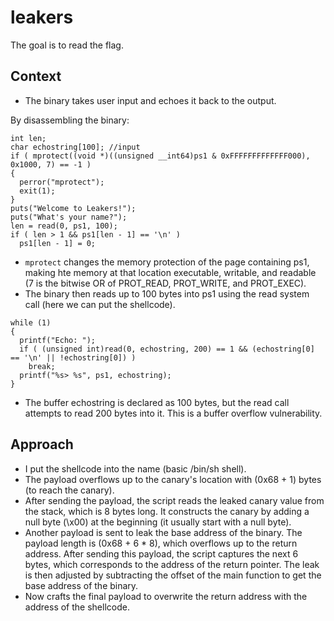 # leakers
The goal is to read the flag.

## Context
- The binary takes user input and echoes it back to the output.

By disassembling the binary:
```{c}
int len; 
char echostring[100]; //input
if ( mprotect((void *)((unsigned __int64)ps1 & 0xFFFFFFFFFFFFF000), 0x1000, 7) == -1 )
{
  perror("mprotect");
  exit(1);
}
puts("Welcome to Leakers!");
puts("What's your name?");
len = read(0, ps1, 100);     
if ( len > 1 && ps1[len - 1] == '\n' )
  ps1[len - 1] = 0;
```
- `mprotect` changes the memory protection of the page containing ps1, making hte memory at that location executable, writable, and readable (7 is the bitwise OR of PROT_READ, PROT_WRITE, and PROT_EXEC).
- The binary then reads up to 100 bytes into ps1 using the read system call (here we can put the shellcode).
```{c}
while (1)
{
  printf("Echo: ");
  if ( (unsigned int)read(0, echostring, 200) == 1 && (echostring[0] == '\n' || !echostring[0]) )
    break;
  printf("%s> %s", ps1, echostring);
}
```
- The buffer echostring is declared as 100 bytes, but the read call attempts to read 200 bytes into it. This is a buffer overflow vulnerability.

## Approach
- I put the shellcode into the name (basic /bin/sh shell).
- The payload overflows up to the canary's location with (0x68 + 1) bytes (to reach the canary).
- After sending the payload, the script reads the leaked canary value from the stack, which is 8 bytes long. It constructs the canary by adding a null byte (\x00) at the beginning (it usually start with a null byte).
- Another payload is sent to leak the base address of the binary. The payload length is (0x68 + 6 * 8), which overflows up to the return address. After sending this payload, the script captures the next 6 bytes, which corresponds to the address of the return pointer. The leak is then adjusted by subtracting the offset of the main function to get the base address of the binary.
- Now crafts the final payload to overwrite the return address with the address of the shellcode.
